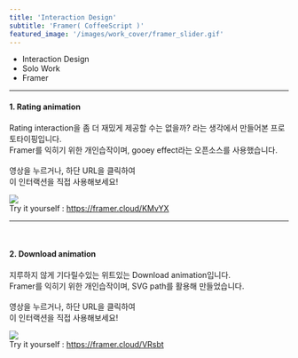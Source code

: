 ```yaml
---
title: 'Interaction Design'
subtitle: 'Framer( CoffeeScript )'
featured_image: '/images/work_cover/framer_slider.gif'
---
```


* Interaction Design
* Solo Work
* Framer

<hr>

<h4>1. Rating animation</h4>


Rating interaction을 좀 더 재밌게 제공할 수는 없을까? 라는 생각에서 만들어본 프로토타이핑입니다.  
Framer를 익히기 위한 개인습작이며, gooey effect라는 오픈소스를 사용했습니다.  
<br>
영상을 누르거나, 하단 URL을 클릭하여  
이 인터랙션을 직접 사용해보세요!



<div class="wrap_gif">
  <a href="https://framer.cloud/KMvYX" target="_blank"><img src="{{ site.baseurl }}/images/work/framer/framer_rating_slider.gif"></a>
  <br>
  Try it yourself :
  <a href="https://framer.cloud/KMvYX" target="_blank">https://framer.cloud/KMvYX</a>
</div>

---

<br>
<h4>2. Download animation</h4>


지루하지 않게 기다릴수있는 위트있는 Download animation입니다.  
Framer를 익히기 위한 개인습작이며, SVG path를 활용해 만들었습니다.  
<br>
영상을 누르거나, 하단 URL을 클릭하여  
이 인터랙션을 직접 사용해보세요!

<div class="wrap_gif">
  <a href="https://framer.cloud/VRsbt" target="_blank"><img src="{{ site.baseurl }}/images/work/framer/framer_download_animation.gif"></a>
  <br>
  Try it yourself :
  <a href="https://framer.cloud/VRsbt" target="_blank">https://framer.cloud/VRsbt</a>
</div>
